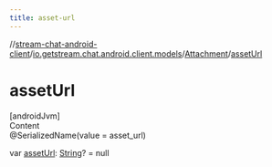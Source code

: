 ```yaml
---
title: asset-url
---
```

//[stream-chat-android-client](../../../index.md)/[io.getstream.chat.android.client.models](../index.md)/[Attachment](index.md)/[assetUrl](assetUrl.md)



# assetUrl  
[androidJvm]  
Content  
@SerializedName(value = asset_url)  
  
var [assetUrl](assetUrl.md): [String](https://kotlinlang.org/api/latest/jvm/stdlib/kotlin/-string/index.html)? = null  



